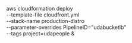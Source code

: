 

aws cloudformation deploy \
--template-file cloudfront.yml \
--stack-name production-distro \
--parameter-overrides PipelineID="udabucketlb" \
--tags project=udapeople &